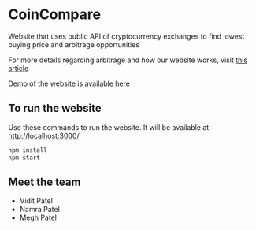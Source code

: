 # CoinCompare

Website that uses public API of cryptocurrency exchanges to find lowest buying price and arbitrage opportunities

For more details regarding arbitrage and how our website works, visit [this article](https://medium.com/@namrapatel26/arbitrage-in-cryptocurrency-trading-fe5e177c46d2)

Demo of the website is available [here](https://youtu.be/Kjy9D0oRiWg)

## To run the website

Use these commands to run the website. It will be available at [http://localhost:3000/](http://localhost:3000/)

```bash
npm install
npm start
```

## Meet the team

- Vidit Patel 
- Namra Patel
- Megh Patel

